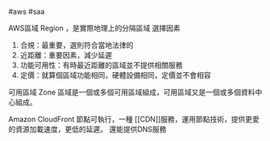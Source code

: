 #aws #saa 

AWS區域 Region ，是實際地理上的分隔區域
選擇因素
1. 合規：最重要，選則符合當地法律的
2. 近距離：重要因素，減少延遲
3. 功能可用性：有時最近距離的區域並不提供相關服務
4. 定價：就算個區域功能相同，硬體設備相同，定價並不會相容

可用區域 Zone
區域是一個或多個可用區域組成，可用區域又是一個或多個資料中心組成。

Amazon CloudFront
節點可執行，一種 [[CDN]]服務，運用節點技術，提供更愛的資源加載速度，更低的延遲。
還能提供DNS服務